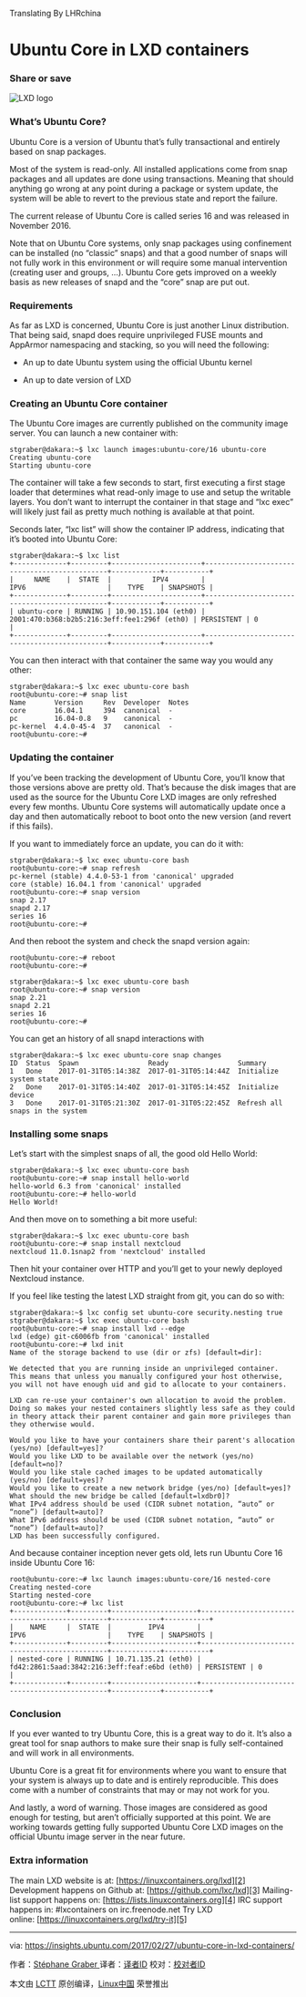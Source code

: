 Translating By LHRchina


Ubuntu Core in LXD containers
============================================================


### Share or save

![LXD logo](https://linuxcontainers.org/static/img/containers.png)

### What’s Ubuntu Core?

Ubuntu Core is a version of Ubuntu that’s fully transactional and entirely based on snap packages.

Most of the system is read-only. All installed applications come from snap packages and all updates are done using transactions. Meaning that should anything go wrong at any point during a package or system update, the system will be able to revert to the previous state and report the failure.

The current release of Ubuntu Core is called series 16 and was released in November 2016.

Note that on Ubuntu Core systems, only snap packages using confinement can be installed (no “classic” snaps) and that a good number of snaps will not fully work in this environment or will require some manual intervention (creating user and groups, …). Ubuntu Core gets improved on a weekly basis as new releases of snapd and the “core” snap are put out.

### Requirements

As far as LXD is concerned, Ubuntu Core is just another Linux distribution. That being said, snapd does require unprivileged FUSE mounts and AppArmor namespacing and stacking, so you will need the following:

*   An up to date Ubuntu system using the official Ubuntu kernel

*   An up to date version of LXD

### Creating an Ubuntu Core container

The Ubuntu Core images are currently published on the community image server.
You can launch a new container with:

```
stgraber@dakara:~$ lxc launch images:ubuntu-core/16 ubuntu-core
Creating ubuntu-core
Starting ubuntu-core
```

The container will take a few seconds to start, first executing a first stage loader that determines what read-only image to use and setup the writable layers. You don’t want to interrupt the container in that stage and “lxc exec” will likely just fail as pretty much nothing is available at that point.

Seconds later, “lxc list” will show the container IP address, indicating that it’s booted into Ubuntu Core:

```
stgraber@dakara:~$ lxc list
+-------------+---------+----------------------+----------------------------------------------+------------+-----------+
|     NAME    |  STATE  |          IPV4        |                      IPV6                    |    TYPE    | SNAPSHOTS |
+-------------+---------+----------------------+----------------------------------------------+------------+-----------+
| ubuntu-core | RUNNING | 10.90.151.104 (eth0) | 2001:470:b368:b2b5:216:3eff:fee1:296f (eth0) | PERSISTENT | 0         |
+-------------+---------+----------------------+----------------------------------------------+------------+-----------+
```

You can then interact with that container the same way you would any other:

```
stgraber@dakara:~$ lxc exec ubuntu-core bash
root@ubuntu-core:~# snap list
Name       Version     Rev  Developer  Notes
core       16.04.1     394  canonical  -
pc         16.04-0.8   9    canonical  -
pc-kernel  4.4.0-45-4  37   canonical  -
root@ubuntu-core:~#
```

### Updating the container

If you’ve been tracking the development of Ubuntu Core, you’ll know that those versions above are pretty old. That’s because the disk images that are used as the source for the Ubuntu Core LXD images are only refreshed every few months. Ubuntu Core systems will automatically update once a day and then automatically reboot to boot onto the new version (and revert if this fails).

If you want to immediately force an update, you can do it with:

```
stgraber@dakara:~$ lxc exec ubuntu-core bash
root@ubuntu-core:~# snap refresh
pc-kernel (stable) 4.4.0-53-1 from 'canonical' upgraded
core (stable) 16.04.1 from 'canonical' upgraded
root@ubuntu-core:~# snap version
snap 2.17
snapd 2.17
series 16
root@ubuntu-core:~#
```

And then reboot the system and check the snapd version again:

```
root@ubuntu-core:~# reboot
root@ubuntu-core:~# 

stgraber@dakara:~$ lxc exec ubuntu-core bash
root@ubuntu-core:~# snap version
snap 2.21
snapd 2.21
series 16
root@ubuntu-core:~#
```

You can get an history of all snapd interactions with

```
stgraber@dakara:~$ lxc exec ubuntu-core snap changes
ID  Status  Spawn                 Ready                 Summary
1   Done    2017-01-31T05:14:38Z  2017-01-31T05:14:44Z  Initialize system state
2   Done    2017-01-31T05:14:40Z  2017-01-31T05:14:45Z  Initialize device
3   Done    2017-01-31T05:21:30Z  2017-01-31T05:22:45Z  Refresh all snaps in the system
```

### Installing some snaps

Let’s start with the simplest snaps of all, the good old Hello World:

```
stgraber@dakara:~$ lxc exec ubuntu-core bash
root@ubuntu-core:~# snap install hello-world
hello-world 6.3 from 'canonical' installed
root@ubuntu-core:~# hello-world
Hello World!
```

And then move on to something a bit more useful:

```
stgraber@dakara:~$ lxc exec ubuntu-core bash
root@ubuntu-core:~# snap install nextcloud
nextcloud 11.0.1snap2 from 'nextcloud' installed
```

Then hit your container over HTTP and you’ll get to your newly deployed Nextcloud instance.

If you feel like testing the latest LXD straight from git, you can do so with:

```
stgraber@dakara:~$ lxc config set ubuntu-core security.nesting true
stgraber@dakara:~$ lxc exec ubuntu-core bash
root@ubuntu-core:~# snap install lxd --edge
lxd (edge) git-c6006fb from 'canonical' installed
root@ubuntu-core:~# lxd init
Name of the storage backend to use (dir or zfs) [default=dir]: 

We detected that you are running inside an unprivileged container.
This means that unless you manually configured your host otherwise,
you will not have enough uid and gid to allocate to your containers.

LXD can re-use your container's own allocation to avoid the problem.
Doing so makes your nested containers slightly less safe as they could
in theory attack their parent container and gain more privileges than
they otherwise would.

Would you like to have your containers share their parent's allocation (yes/no) [default=yes]? 
Would you like LXD to be available over the network (yes/no) [default=no]? 
Would you like stale cached images to be updated automatically (yes/no) [default=yes]? 
Would you like to create a new network bridge (yes/no) [default=yes]? 
What should the new bridge be called [default=lxdbr0]? 
What IPv4 address should be used (CIDR subnet notation, “auto” or “none”) [default=auto]? 
What IPv6 address should be used (CIDR subnet notation, “auto” or “none”) [default=auto]? 
LXD has been successfully configured.
```

And because container inception never gets old, lets run Ubuntu Core 16 inside Ubuntu Core 16:

```
root@ubuntu-core:~# lxc launch images:ubuntu-core/16 nested-core
Creating nested-core
Starting nested-core 
root@ubuntu-core:~# lxc list
+-------------+---------+---------------------+-----------------------------------------------+------------+-----------+
|    NAME     |  STATE  |         IPV4        |                       IPV6                    |    TYPE    | SNAPSHOTS |
+-------------+---------+---------------------+-----------------------------------------------+------------+-----------+
| nested-core | RUNNING | 10.71.135.21 (eth0) | fd42:2861:5aad:3842:216:3eff:feaf:e6bd (eth0) | PERSISTENT | 0         |
+-------------+---------+---------------------+-----------------------------------------------+------------+-----------+
```

### Conclusion

If you ever wanted to try Ubuntu Core, this is a great way to do it. It’s also a great tool for snap authors to make sure their snap is fully self-contained and will work in all environments.

Ubuntu Core is a great fit for environments where you want to ensure that your system is always up to date and is entirely reproducible. This does come with a number of constraints that may or may not work for you.

And lastly, a word of warning. Those images are considered as good enough for testing, but aren’t officially supported at this point. We are working towards getting fully supported Ubuntu Core LXD images on the official Ubuntu image server in the near future.

### Extra information

The main LXD website is at: [https://linuxcontainers.org/lxd][2] Development happens on Github at: [https://github.com/lxc/lxd][3]
Mailing-list support happens on: [https://lists.linuxcontainers.org][4]
IRC support happens in: #lxcontainers on irc.freenode.net
Try LXD online: [https://linuxcontainers.org/lxd/try-it][5]

--------------------------------------------------------------------------------

via: https://insights.ubuntu.com/2017/02/27/ubuntu-core-in-lxd-containers/

作者：[Stéphane Graber  ][a]
译者：[译者ID](https://github.com/译者ID)
校对：[校对者ID](https://github.com/校对者ID)

本文由 [LCTT](https://github.com/LCTT/TranslateProject) 原创编译，[Linux中国](https://linux.cn/) 荣誉推出

[a]:https://insights.ubuntu.com/author/stgraber/
[1]:https://insights.ubuntu.com/author/stgraber/
[2]:https://linuxcontainers.org/lxd
[3]:https://github.com/lxc/lxd
[4]:https://lists.linuxcontainers.org/
[5]:https://linuxcontainers.org/lxd/try-it
